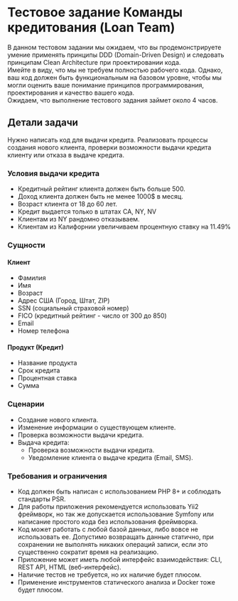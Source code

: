 # Тестовое задание Команды кредитования (Loan Team)

В данном тестовом задании мы ожидаем, что вы продемонстрируете умение применять принципы DDD (Domain-Driven Design) и следовать принципам Clean Architecture при проектировании кода.  
Имейте в виду, что мы не требуем полностью рабочего кода. Однако, ваш код должен быть функциональным на базовом уровне, чтобы мы могли оценить ваше понимание принципов программирования, проектирования и качество вашего кода.  
Ожидаем, что выполнение тестового задания займет около 4 часов.

## Детали задачи

Нужно написать код для выдачи кредита. Реализовать процессы создания нового клиента, проверки возможности выдачи кредита клиенту или отказа в выдаче кредита. 

### Условия выдачи кредита

* Кредитный рейтинг клиента должен быть больше 500\.  
* Доход клиента должен быть не менее 1000$ в месяц.  
* Возраст клиента от 18 до 60 лет.  
* Кредит выдается только в штатах CA, NY, NV  
* Клиентам из NY рандомно отказываем.  
* Клиентам из Калифорнии увеличиваем процентную ставку на 11.49%

### Сущности

#### Клиент

* Фамилия  
* Имя  
* Возраст  
* Адрес США (Город, Штат, ZIP)  
* SSN (социальный страховой номер)  
* FICO (кредитный рейтинг \- число от 300 до 850\)  
* Email  
* Номер телефона

#### Продукт (Кредит)

* Название продукта  
* Срок кредита  
* Процентная ставка  
* Сумма

### Сценарии

* Создание нового клиента.  
* Изменение информации о существующем клиенте.  
* Проверка возможности выдачи кредита.  
* Выдача кредита:  
  * Проверка возможности выдачи кредита.  
  * Уведомление клиента о выдаче кредита (Email, SMS).

### Требования и ограничения

* Код должен быть написан с использованием PHP 8+ и соблюдать стандарты PSR.  
* Для работы приложения рекомендуется использовать Yii2 фреймворк, но так же допускается использование Symfony или написание простого кода без использования фреймворка.  
* Код может работать с любой базой данных, либо вовсе не использовать ее. Допустимо возвращать данные статично, при сохранении не выполнять никаких операций записи, если это существенно сократит время на реализацию.  
* Приложение может иметь любой интерфейс взаимодействия: CLI, REST API, HTML (веб-интерфейс).  
* Наличие тестов не требуется, но их наличие будет плюсом.  
* Применение инструментов статического анализа и Docker тоже будет плюсом.

